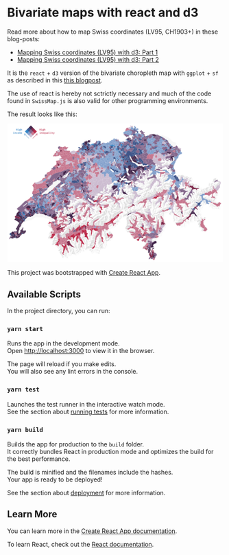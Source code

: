 # Bivariate maps with react and d3

Read more about how to map Swiss coordinates (LV95, CH1903+) in these blog-posts:

- [Mapping Swiss coordinates (LV95) with d3: Part 1](https://blog.az.sg/posts/mapping-switzerland-1/)
- [Mapping Swiss coordinates (LV95) with d3: Part 2](https://blog.az.sg/posts/mapping-switzerland-2/)

It is the `react` + `d3` version of the bivariate choropleth map with `ggplot` + `sf` as described in this [this blogpost](https://timogrossenbacher.ch/2019/04/bivariate-maps-with-ggplot2-and-sf/).

The use of react is hereby not sctrictly necessary and much of the code found in `SwissMap.js` is also valid for other programming environments.

The result looks like this:

![](./result.png)

This project was bootstrapped with [Create React App](https://github.com/facebook/create-react-app).

## Available Scripts

In the project directory, you can run:

### `yarn start`

Runs the app in the development mode.<br />
Open [http://localhost:3000](http://localhost:3000) to view it in the browser.

The page will reload if you make edits.<br />
You will also see any lint errors in the console.

### `yarn test`

Launches the test runner in the interactive watch mode.<br />
See the section about [running tests](https://facebook.github.io/create-react-app/docs/running-tests) for more information.

### `yarn build`

Builds the app for production to the `build` folder.<br />
It correctly bundles React in production mode and optimizes the build for the best performance.

The build is minified and the filenames include the hashes.<br />
Your app is ready to be deployed!

See the section about [deployment](https://facebook.github.io/create-react-app/docs/deployment) for more information.

## Learn More

You can learn more in the [Create React App documentation](https://facebook.github.io/create-react-app/docs/getting-started).

To learn React, check out the [React documentation](https://reactjs.org/).
